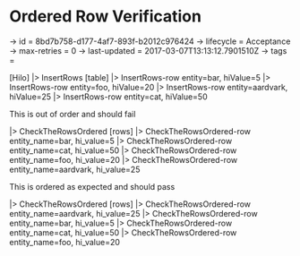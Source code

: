 # Ordered Row Verification

-> id = 8bd7b758-d177-4af7-893f-b2012c976424
-> lifecycle = Acceptance
-> max-retries = 0
-> last-updated = 2017-03-07T13:13:12.7901510Z
-> tags = 

[Hilo]
|> InsertRows
    [table]
    |> InsertRows-row entity=bar, hiValue=5
    |> InsertRows-row entity=foo, hiValue=20
    |> InsertRows-row entity=aardvark, hiValue=25
    |> InsertRows-row entity=cat, hiValue=50


This is out of order and should fail

|> CheckTheRowsOrdered
    [rows]
    |> CheckTheRowsOrdered-row entity_name=bar, hi_value=5
    |> CheckTheRowsOrdered-row entity_name=cat, hi_value=50
    |> CheckTheRowsOrdered-row entity_name=foo, hi_value=20
    |> CheckTheRowsOrdered-row entity_name=aardvark, hi_value=25


This is ordered as expected and should pass

|> CheckTheRowsOrdered
    [rows]
    |> CheckTheRowsOrdered-row entity_name=aardvark, hi_value=25
    |> CheckTheRowsOrdered-row entity_name=bar, hi_value=5
    |> CheckTheRowsOrdered-row entity_name=cat, hi_value=50
    |> CheckTheRowsOrdered-row entity_name=foo, hi_value=20

~~~

